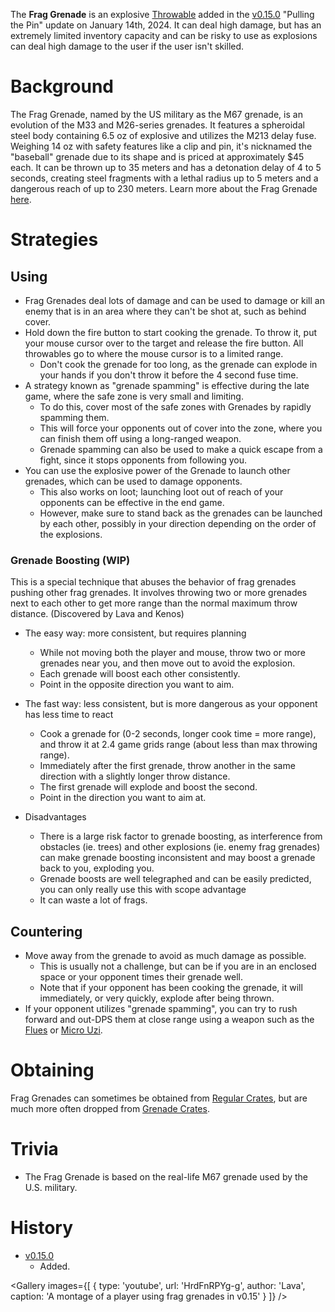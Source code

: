 The **Frag Grenade** is an explosive [Throwable](/throwables) added in the [v0.15.0](https://github.com/HasangerGames/suroi/releases/tag/v0.15.0) "Pulling the Pin" update on January 14th, 2024. It can deal high damage, but has an extremely limited inventory capacity and can be risky to use as explosions can deal high damage to the user if the user isn't skilled.

# Background
The Frag Grenade, named by the US military as the M67 grenade, is an evolution of the M33 and M26-series grenades. It features a spheroidal steel body containing 6.5 oz of explosive and utilizes the M213 delay fuse. Weighing 14 oz with safety features like a clip and pin, it's nicknamed the "baseball" grenade due to its shape and is priced at approximately $45 each. It can be thrown up to 35 meters and has a detonation delay of 4 to 5 seconds, creating steel fragments with a lethal radius up to 5 meters and a dangerous reach of up to 230 meters. Learn more about the Frag Grenade [here](https://en.wikipedia.org/wiki/M67_grenade).




# Strategies
## Using
- Frag Grenades deal lots of damage and can be used to damage or kill an enemy that is in an area where they can't be shot at, such as behind cover.
- Hold down the fire button to start cooking the grenade. To throw it, put your mouse cursor over to the target and release the fire button. All throwables go to where the mouse cursor is to a limited range.
  - Don't cook the grenade for too long, as the grenade can explode in your hands if you don't throw it before the 4 second fuse time.
- A strategy known as "grenade spamming" is effective during the late game, where the safe zone is very small and limiting.
  - To do this, cover most of the safe zones with Grenades by rapidly spamming them.
  - This will force your opponents out of cover into the zone, where you can finish them off using a long-ranged weapon.
  - Grenade spamming can also be used to make a quick escape from a fight, since it stops opponents from following you.
- You can use the explosive power of the Grenade to launch other grenades, which can be used to damage opponents.
  - This also works on loot; launching loot out of reach of your opponents can be effective in the end game.
  - However, make sure to stand back as the grenades can be launched by each other, possibly in your direction depending on the order of the explosions.

### Grenade Boosting (WIP)
This is a special technique that abuses the behavior of frag grenades pushing other frag grenades. It involves throwing two or more grenades next to each other to get more range than the normal maximum throw distance. (Discovered by Lava and Kenos)

- The easy way: more consistent, but requires planning
  - While not moving both the player and mouse, throw two or more grenades near you, and then move out to avoid the explosion.
  - Each grenade will boost each other consistently.
  - Point in the opposite direction you want to aim.

- The fast way: less consistent, but is more dangerous as your opponent has less time to react
  - Cook a grenade for (0-2 seconds, longer cook time = more range), and throw it at 2.4 game grids range (about less than max throwing range).
  - Immediately after the first grenade, throw another in the same direction with a slightly longer throw distance.
  - The first grenade will explode and boost the second.
  - Point in the direction you want to aim at.

- Disadvantages
  - There is a large risk factor to grenade boosting, as interference from obstacles (ie. trees) and other explosions (ie. enemy frag grenades) can make grenade boosting inconsistent and may boost a grenade back to you, exploding you.
  - Grenade boosts are well telegraphed and can be easily predicted, you can only really use this with scope advantage
  - It can waste a lot of frags.

## Countering
- Move away from the grenade to avoid as much damage as possible.
  - This is usually not a challenge, but can be if you are in an enclosed space or your opponent times their grenade well.
  - Note that if your opponent has been cooking the grenade, it will immediately, or very quickly, explode after being thrown.
- If your opponent utilizes "grenade spamming", you can try to rush forward and out-DPS them at close range using a weapon such as the [Flues](/weapons/guns/flues) or [Micro Uzi](/weapons/guns/micro_uzi).


# Obtaining
Frag Grenades can sometimes be obtained from [Regular Crates](/obstacles/regular_crate), but are much more often dropped from [Grenade Crates](/obstacles/grenade_crate).

# Trivia
- The Frag Grenade is based on the real-life M67 grenade used by the U.S. military.

# History
- [v0.15.0](https://github.com/HasangerGames/suroi/releases/tag/v0.15.0)
  - Added.

<Gallery
  images={[
    {
      type: 'youtube',
      url: 'HrdFnRPYg-g',
      author: 'Lava',
      caption: 'A montage of a player using frag grenades in v0.15'
    }
  ]}
/>
